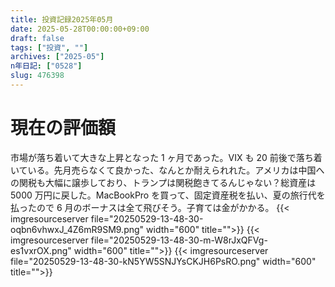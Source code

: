 ```yaml
---
title: 投資記録2025年05月
date: 2025-05-28T00:00:00+09:00
draft: false
tags: ["投資", ""]
archives: ["2025-05"]
n年日記: ["0528"]
slug: 476398
---
```


# 現在の評価額

市場が落ち着いて大きな上昇となった 1 ヶ月であった。VIX も 20 前後で落ち着いている。先月売らなくて良かった、なんとか耐えられれた。アメリカは中国への関税も大幅に譲歩しており、トランプは関税飽きてるんじゃない？総資産は 5000 万円に戻した。MacBookPro を買って、固定資産税を払い、夏の旅行代を払ったので 6 月のボーナスは全て飛びそう。子育ては金がかかる。
{{< imgresourceserver file="20250529-13-48-30-oqbn6vhwxJ_4Z6mR9SM9.png" width="600" title="">}}
{{< imgresourceserver file="20250529-13-48-30-m-W8rJxQFVg-es1vxrOX.png" width="600" title="">}}
{{< imgresourceserver file="20250529-13-48-30-kN5YW5SNJYsCKJH6PsRO.png" width="600" title="">}}
